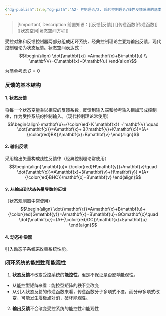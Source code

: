 ```yaml
---
{"dg-publish":true,"dg-path":"A2- 控制理论/2. 现代控制理论/线性反馈系统的基本结构.md","permalink":"/A2- 控制理论/2. 现代控制理论/线性反馈系统的基本结构/","dgPassFrontmatter":true,"noteIcon":"","created":"2024-11-06T11:55:01.652+08:00","updated":"2025-05-02T17:47:13.030+08:00"}
---
```




> [!important] Description 
>前置知识：[[反馈\|反馈]] [[传递函数\|传递函数]] [[状态空间\|状态空间方程]]

受控对象和反馈控制器两部分组成闭环系统，经典控制理论主要为输出反馈，现代控制理论为状态反馈。状态空间表达式：
$$\begin{align}
\dot{\mathbf{x}}  =A\mathbf{x}+B\mathbf{u}  \\
\mathbf{y}=C\mathbf{x}+D\mathbf{u}
\end{align}$$

为简单考虑 $D=0$
### 反馈的基本结构
#### 1. 状态反馈
将每一个状态变量乘以相应的反馈系数，反馈到输入端和参考输入相加形成控制律，作为受控系统的控制输入。（现代控制理论常使用）
$$\begin{align}
\mathbf{u}={\color{red} K \mathbf{x}} +\mathbf{v} \quad \dot{\mathbf{x}}=A\mathbf{x}+ B(\mathbf{v}+K\mathbf{x})=(A+{\color{red}BK})\mathbf{x}+B\mathbf{v} 
\end{align}$$

#### 2. 输出反馈
采用输出矢量构成线性反馈律（经典控制理论常使用）
$$\begin{align}
\mathbf{u}= {\color{red}H\mathbf{y}}+\mathbf{v}\quad  \dot{\mathbf{x}}=A\mathbf{x}+B(\mathbf{v}+H\mathbf{y}) =(A+{\color{red}BHC})\mathbf{x}+B\mathbf{v}
\end{align}$$

#### 3. 从输出到状态矢量导数的反馈
（状态观测器中常使用）
$$\begin{align}
\dot{\mathbf{x}}=A\mathbf{x}+B\mathbf{u}+{\color{red}G\mathbf{y}}=A\mathbf{x}+B\mathbf{u}+GC\mathbf{x}\quad  \dot{\mathbf{x}}=(A+{\color{red}GC})\mathbf{x}+B\mathbf{u}
\end{align}$$

#### 4. 动态补偿器
引入动态子系统来改善系统性能。


### 闭环系统的能控性和能观性
1. **状态反馈**不改变受控系统的**能控性**，但是不保证是否影响能观性。
- 从能控型矩阵来看：能控型矩阵的秩不会改变
- 从引入状态反馈的传递函数来看，传递函数分子多项式不变，而分母多项式改变，可能发生零极点对消，破坏能观性。

2. **输出反馈**不会改变受控系统的能控性和能观性



